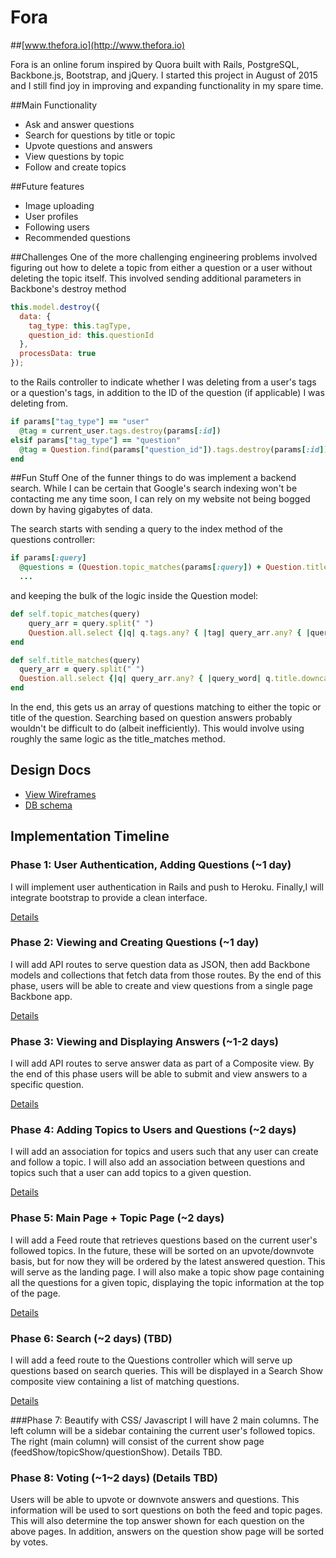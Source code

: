 # Fora

##[www.thefora.io](http://www.thefora.io)


Fora is an online forum inspired by Quora built with Rails, PostgreSQL, Backbone.js, Bootstrap,
and jQuery. I started this project in August of 2015 and I still find joy in improving and expanding functionality
in my spare time.

##Main Functionality
- Ask and answer questions
- Search for questions by title or topic
- Upvote questions and answers
- View questions by topic
- Follow and create topics

##Future features
- Image uploading
- User profiles
- Following users
- Recommended questions

##Challenges
One of the more challenging engineering problems involved figuring out how to delete a topic from either a question or a user without deleting the topic itself. This involved sending additional parameters in Backbone's destroy method
```javascript
this.model.destroy({
  data: {
    tag_type: this.tagType,
    question_id: this.questionId
  },
  processData: true
});
```
to the Rails controller to indicate whether I was deleting from a user's tags or a question's tags, in addition to the ID of the question (if applicable) I was deleting from.
```ruby
if params["tag_type"] == "user"
  @tag = current_user.tags.destroy(params[:id])
elsif params["tag_type"] == "question"
  @tag = Question.find(params["question_id"]).tags.destroy(params[:id])
end
```
##Fun Stuff
One of the funner things to do was implement a backend search. While I can be certain that Google's search indexing won't be contacting me any time soon, I can rely on my website not being bogged down by having gigabytes of data.

The search starts with sending a query to the index method of the questions controller:
```ruby
if params[:query]
  @questions = (Question.topic_matches(params[:query]) + Question.title_matches(params[:query])).uniq.sort{|a,b| b.votes.count <=> a.votes.count}
  ...
```

and keeping the bulk of the logic inside the Question model:

```ruby
def self.topic_matches(query)
    query_arr = query.split(" ")
    Question.all.select {|q| q.tags.any? { |tag| query_arr.any? { |query_word| tag.title.downcase.include?(query_word.downcase)}}}
end

def self.title_matches(query)
  query_arr = query.split(" ")
  Question.all.select {|q| query_arr.any? { |query_word| q.title.downcase.include?(query_word.downcase)}}
end
```

In the end, this gets us an array of questions matching to either the topic or title of the question. Searching based on question answers probably wouldn't be difficult to do (albeit inefficiently). This would involve using roughly the same logic as the title_matches method.
## Design Docs
* [View Wireframes][views]
* [DB schema][schema]

[views]: ./docs/views.md
[schema]: ./docs/schema.md

## Implementation Timeline

### Phase 1: User Authentication, Adding Questions (~1 day)
I will implement user authentication in Rails and push to Heroku.
Finally,I will integrate bootstrap to provide a clean
interface.

[Details][phase-one]

### Phase 2: Viewing and Creating Questions (~1 day)
I will add API routes to serve question data as JSON, then add Backbone
models and collections that fetch data from those routes. By the end of this
phase, users will be able to create and view questions from a single page
Backbone app.

[Details][phase-two]

### Phase 3: Viewing and Displaying Answers (~1-2 days)
I will add API routes to serve answer data as part of a Composite view. By the
end of this phase users will be able to submit and view answers to a specific
question.

[Details][phase-three]

### Phase 4: Adding Topics to Users and Questions (~2 days)
I will add an association for topics and users such that any user can create and
follow a topic. I will also add an association between questions and topics such
that a user can add topics to a given question.

[Details][phase-four]

### Phase 5: Main Page + Topic Page (~2 days)
I will add a Feed route that retrieves questions based on the current user's
followed topics. In the future, these will be sorted on an upvote/downvote basis,
but for now they will be ordered by the latest answered question. This will serve
as the landing page. I will also make a topic show page containing all the
questions for a given topic, displaying the topic information at the top of the
page.

[Details][phase-five]

### Phase 6: Search (~2 days) (TBD)
I will add a feed route to the Questions controller which will serve up
questions based on search queries. This will be displayed in a Search Show composite view containing a list of matching questions.

[Details][phase-six]

###Phase 7: Beautify with CSS/ Javascript
I will have 2 main columns. The left column will be a sidebar containing the
current user's followed topics. The right (main column) will consist of the
current show page (feedShow/topicShow/questionShow). Details TBD.

### Phase 8: Voting (~1~2 days) (Details TBD)
Users will be able to upvote or downvote answers and questions. This information
will be used to sort questions on both the feed and topic pages. This will also
determine the top answer shown for each question on the above pages. In addition,
answers on the question show page will be sorted by votes.

[phase-one]: ./docs/phases/phase1.md
[phase-two]: ./docs/phases/phase2.md
[phase-three]: ./docs/phases/phase3.md
[phase-four]: ./docs/phases/phase4.md
[phase-five]: ./docs/phases/phase5.md
[phase-six]: ./docs/phases/phase6.md
